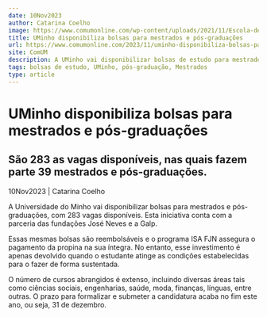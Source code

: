 ```yaml
---
date: 10Nov2023
author: Catarina Coelho
image: https://www.comumonline.com/wp-content/uploads/2021/11/Escola-de-Direito-da-UMinho.jpg
title: UMinho disponibiliza bolsas para mestrados e pós-graduações
url: https://www.comumonline.com/2023/11/uminho-disponibiliza-bolsas-para-mestrados-e-pos-graduacoes/
site: ComUM
description: A UMinho vai disponibilizar bolsas de estudo para mestrados e pós-graduações, com 283 vagas disponíveis. Delas fazem parte 39 mestrados e pós-graduações.
tags: bolsas de estudo, UMinho, pós-graduação, Mestrados
type: article
---
```



# UMinho disponibiliza bolsas para mestrados e pós-graduações

## São 283 as vagas disponíveis, nas quais fazem parte 39 mestrados e pós-graduações.

10Nov2023 | Catarina Coelho

A Universidade do Minho vai disponibilizar bolsas para mestrados e pós-graduações, com 283 vagas disponíveis. Esta iniciativa conta com a parceria das fundações José Neves e a Galp.

Essas mesmas bolsas são reembolsáveis e o programa ISA FJN assegura o pagamento da propina na sua íntegra. No entanto, esse investimento é apenas devolvido quando o estudante atinge as condições estabelecidas para o fazer de forma sustentada.

O número de cursos abrangidos é extenso, incluindo diversas áreas tais como ciências sociais, engenharias, saúde, moda, finanças, línguas, entre outras. O prazo para formalizar e submeter a candidatura acaba no fim este ano, ou seja, 31 de dezembro.

